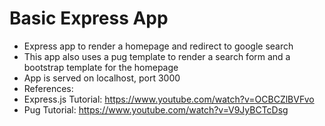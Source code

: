 # Basic Express App
- Express app to render a homepage and redirect to google search
- This app also uses a pug template to render a search form and a bootstrap template for the homepage
- App is served on localhost, port 3000
- References:
 - Express.js Tutorial: https://www.youtube.com/watch?v=OCBCZlBVFvo
 - Pug Tutorial: https://www.youtube.com/watch?v=V9JyBCTcDsg
